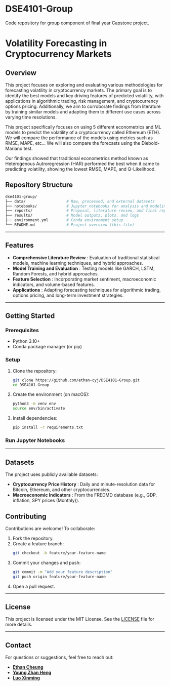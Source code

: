 # DSE4101-Group

Code repository for group component of final year Capstone project.

# **Volatility Forecasting in Cryptocurrency Markets**

## **Overview**

This project focuses on exploring and evaluating various methodologies for forecasting volatility in cryptocurrency markets. The primary goal is to identify the best models and key driving features of predicted volatility, with applications in algorithmic trading, risk management, and cryptocurrency options pricing. Additionally, we aim to corroborate findings from literature by training similar models and adapting them to different use cases across varying time resolutions.

This project specifically focuses on using 5 different econometrics and ML models to predict the volatility of a cryptocurrency called Ethereum (ETH). We will compare the performance of the models using metrics such as RMSE, MAPE, etc... We will also compare the forecasts using the Diebold-Mariano test.

Our findings showed that traditional econometrics method known as Heterogenous Autroregression (HAR) performed the best when it came to predicting volatility, showing the lowest RMSE, MAPE, and Q-Likelihood.

## **Repository Structure**

```bash
dse4101-group/
├── data/                  # Raw, processed, and external datasets
├── notebooks/             # Jupyter notebooks for analysis and modeling
├── reports/               # Proposal, literature review, and final report
├── results/               # Model outputs, plots, and logs
├── environment.yml        # Conda environment setup
└── README.md              # Project overview (this file)
```

---

## **Features**

* **Comprehensive Literature Review** : Evaluation of traditional statistical models, machine learning techniques, and hybrid approaches.
* **Model Training and Evaluation** : Testing models like GARCH, LSTM, Random Forests, and hybrid approaches.
* **Feature Selection** : Incorporating market sentiment, macroeconomic indicators, and volume-based features.
* **Applications** : Adapting forecasting techniques for algorithmic trading, options pricing, and long-term investment strategies.

---

## **Getting Started**

### **Prerequisites**

* Python 3.10+
* Conda package manager (or pip)

### **Setup**

1. Clone the repository:
   ```bash
   git clone https://github.com/ethan-cyj/DSE4101-Group.git
   cd DSE4101-Group
   ```
2. Create the environment (on macOS):
   ```bash
   python3 -m venv env
   source env/bin/activate
   ```
3. Install dependencies:
   ```bash
   pip install -r requirements.txt
   ```

### **Run Jupyter Notebooks**

---

## **Datasets**

The project uses publicly available datasets:

* **Cryptocurrency Price History** : Daily and minute-resolution data for Bitcoin, Ethereum, and other cryptocurrencies.
* **Macroeconomic Indicators** : From the FREDMD database (e.g., GDP, inflation, SPY prices (Monthly)).

## **Contributing**

Contributions are welcome! To collaborate:

1. Fork the repository.
2. Create a feature branch:
   ```bash
   git checkout -b feature/your-feature-name
   ```
3. Commit your changes and push:
   ```bash
   git commit -m "Add your feature description"
   git push origin feature/your-feature-name
   ```
4. Open a pull request.

---

## **License**

This project is licensed under the MIT License. See the [LICENSE](https://chatgpt.com/g/g-678f118d47f081918da95d90bd10d502-dse4101-fyp-assistant/c/LICENSE) file for more details.

---

## **Contact**

For questions or suggestions, feel free to reach out:

* **[Ethan Cheung](https://github.com/ethan-cyj/)**
* **[Young Zhan Heng](https://github.com/zhyoung17/)**
* [**Luo Xinming**](https://github.com/kiwi-lemongrass)
